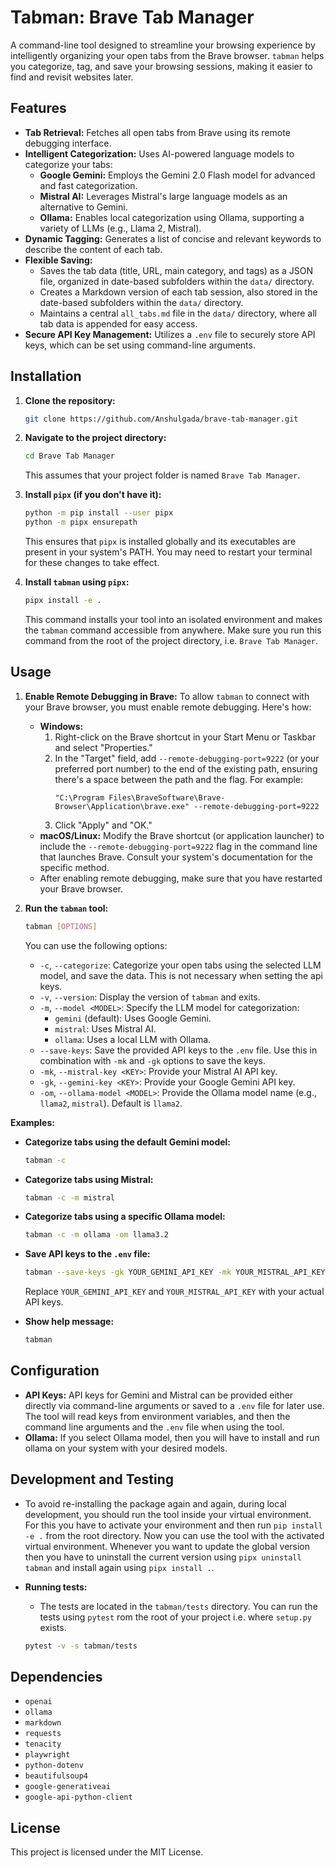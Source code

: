 # Tabman: Brave Tab Manager

A command-line tool designed to streamline your browsing experience by intelligently organizing your open tabs from the Brave browser. `tabman` helps you categorize, tag, and save your browsing sessions, making it easier to find and revisit websites later.

## Features

- **Tab Retrieval:** Fetches all open tabs from Brave using its remote debugging interface.
- **Intelligent Categorization:** Uses AI-powered language models to categorize your tabs:
  - **Google Gemini:** Employs the Gemini 2.0 Flash model for advanced and fast categorization.
  - **Mistral AI:** Leverages Mistral's large language models as an alternative to Gemini.
  - **Ollama:** Enables local categorization using Ollama, supporting a variety of LLMs (e.g., Llama 2, Mistral).
- **Dynamic Tagging:** Generates a list of concise and relevant keywords to describe the content of each tab.
- **Flexible Saving:**
  - Saves the tab data (title, URL, main category, and tags) as a JSON file, organized in date-based subfolders within the `data/` directory.
  - Creates a Markdown version of each tab session, also stored in the date-based subfolders within the `data/` directory.
  - Maintains a central `all_tabs.md` file in the `data/` directory, where all tab data is appended for easy access.
- **Secure API Key Management:** Utilizes a `.env` file to securely store API keys, which can be set using command-line arguments.

## Installation

1.  **Clone the repository:**

    ```bash
    git clone https://github.com/Anshulgada/brave-tab-manager.git
    ```


2.  **Navigate to the project directory:**

    ```bash
    cd Brave Tab Manager
    ```

    This assumes that your project folder is named `Brave Tab Manager`.

3.  **Install `pipx` (if you don't have it):**

    ```bash
    python -m pip install --user pipx
    python -m pipx ensurepath
    ```

    This ensures that `pipx` is installed globally and its executables are present in your system's PATH. You may need to restart your terminal for these changes to take effect.

4.  **Install `tabman` using `pipx`:**
    ```bash
    pipx install -e .
    ```
    This command installs your tool into an isolated environment and makes the `tabman` command accessible from anywhere. Make sure you run this command from the root of the project directory, i.e. `Brave Tab Manager`.

## Usage

1.  **Enable Remote Debugging in Brave:**
    To allow `tabman` to connect with your Brave browser, you must enable remote debugging. Here's how:

    - **Windows:**
      1.  Right-click on the Brave shortcut in your Start Menu or Taskbar and select "Properties."
      2.  In the "Target" field, add `--remote-debugging-port=9222` (or your preferred port number) to the end of the existing path, ensuring there's a space between the path and the flag. For example:
          ```
          "C:\Program Files\BraveSoftware\Brave-Browser\Application\brave.exe" --remote-debugging-port=9222
          ```
      3.  Click "Apply" and "OK."
    - **macOS/Linux:** Modify the Brave shortcut (or application launcher) to include the `--remote-debugging-port=9222` flag in the command line that launches Brave. Consult your system's documentation for the specific method.
    - After enabling remote debugging, make sure that you have restarted your Brave browser.

2.  **Run the `tabman` tool:**

    ```bash
    tabman [OPTIONS]
    ```

    You can use the following options:

    - `-c`, `--categorize`: Categorize your open tabs using the selected LLM model, and save the data. This is not necessary when setting the api keys.
    - `-v`, `--version`: Display the version of `tabman` and exits.
    - `-m`, `--model <MODEL>`: Specify the LLM model for categorization:
      - `gemini` (default): Uses Google Gemini.
      - `mistral`: Uses Mistral AI.
      - `ollama`: Uses a local LLM with Ollama.
    - `--save-keys`: Save the provided API keys to the `.env` file. Use this in combination with `-mk` and `-gk` options to save the keys.
    - `-mk`, `--mistral-key <KEY>`: Provide your Mistral AI API key.
    - `-gk`, `--gemini-key <KEY>`: Provide your Google Gemini API key.
    - `-om`, `--ollama-model <MODEL>`: Provide the Ollama model name (e.g., `llama2`, `mistral`). Default is `llama2`.

**Examples:**

- **Categorize tabs using the default Gemini model:**
  ```bash
  tabman -c
  ```
- **Categorize tabs using Mistral:**
  ```bash
  tabman -c -m mistral
  ```
- **Categorize tabs using a specific Ollama model:**
  ```bash
  tabman -c -m ollama -om llama3.2
  ```
- **Save API keys to the `.env` file:**

  ```bash
  tabman --save-keys -gk YOUR_GEMINI_API_KEY -mk YOUR_MISTRAL_API_KEY
  ```
  Replace `YOUR_GEMINI_API_KEY` and `YOUR_MISTRAL_API_KEY` with your actual API keys.

- **Show help message:**
  ```bash
  tabman
  ```

## Configuration

- **API Keys:** API keys for Gemini and Mistral can be provided either directly via command-line arguments or saved to a `.env` file for later use. The tool will read keys from environment variables, and then the command line arguments and the `.env` file when using the tool.
- **Ollama:** If you select Ollama model, then you will have to install and run ollama on your system with your desired models.

## Development and Testing

- To avoid re-installing the package again and again, during local development, you should run the tool inside your virtual environment. For this you have to activate your environment and then run `pip install -e .` from the root directory. Now you can use the tool with the activated virtual environment. Whenever you want to update the global version then you have to uninstall the current version using `pipx uninstall tabman` and install again using `pipx install .`.

- **Running tests:**
  - The tests are located in the `tabman/tests` directory. You can run the tests using `pytest` rom the root of your project i.e. where `setup.py` exists.
  ```bash
  pytest -v -s tabman/tests
  ```

## Dependencies

- `openai`
- `ollama`
- `markdown`
- `requests`
- `tenacity`
- `playwright`
- `python-dotenv`
- `beautifulsoup4`
- `google-generativeai`
- `google-api-python-client`

## License

This project is licensed under the MIT License.
